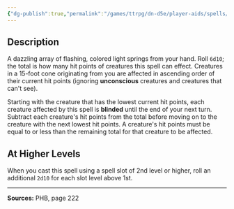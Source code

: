 ```yaml
---
{"dg-publish":true,"permalink":"/games/ttrpg/dn-d5e/player-aids/spells/level-1/colour-spray/","tags":["TTRPG/DND/5e","verbal","somatic","material","Spell"],"noteIcon":""}
---
```



## Description
A dazzling array of flashing, colored light springs from your hand.
Roll `6d10`; the total is how many hit points of creatures this spell can effect.
Creatures in a 15-foot cone originating from you are affected in ascending order of their current hit points (ignoring **unconscious** creatures and creatures that can't see).

Starting with the creature that has the lowest current hit points, each creature affected by this spell is **blinded** until the end of your next turn.
Subtract each creature's hit points from the total before moving on to the creature with the next lowest hit points.
A creature's hit points must be equal to or less than the remaining total for that creature to be affected.

## At Higher Levels
When you cast this spell using a spell slot of 2nd level or higher, roll an additional `2d10` for each slot level above 1st.

---

**Sources:** PHB, page 222
